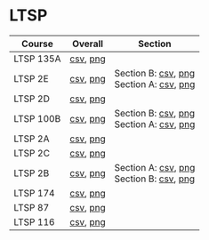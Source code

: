 # LTSP

| Course | Overall | Section |
| ------ | ------- | ------- |
| LTSP 135A | [csv](https://github.com/UCSD-Historical-Enrollment-Data//Users/ryanbatubara/Desktop/2024Spring/blob/main/overall/LTSP%20135A.csv), [png](https://raw.githubusercontent.com/UCSD-Historical-Enrollment-Data//Users/ryanbatubara/Desktop/2024Spring/main/plot_overall/LTSP%20135A.png) |  |
| LTSP 2E | [csv](https://github.com/UCSD-Historical-Enrollment-Data//Users/ryanbatubara/Desktop/2024Spring/blob/main/overall/LTSP%202E.csv), [png](https://raw.githubusercontent.com/UCSD-Historical-Enrollment-Data//Users/ryanbatubara/Desktop/2024Spring/main/plot_overall/LTSP%202E.png) | Section B: [csv](https://github.com/UCSD-Historical-Enrollment-Data//Users/ryanbatubara/Desktop/2024Spring/blob/main/section/LTSP%202E_B.csv), [png](https://raw.githubusercontent.com/UCSD-Historical-Enrollment-Data//Users/ryanbatubara/Desktop/2024Spring/main/plot_section/LTSP%202E_B.png)<br>Section A: [csv](https://github.com/UCSD-Historical-Enrollment-Data//Users/ryanbatubara/Desktop/2024Spring/blob/main/section/LTSP%202E_A.csv), [png](https://raw.githubusercontent.com/UCSD-Historical-Enrollment-Data//Users/ryanbatubara/Desktop/2024Spring/main/plot_section/LTSP%202E_A.png) |
| LTSP 2D | [csv](https://github.com/UCSD-Historical-Enrollment-Data//Users/ryanbatubara/Desktop/2024Spring/blob/main/overall/LTSP%202D.csv), [png](https://raw.githubusercontent.com/UCSD-Historical-Enrollment-Data//Users/ryanbatubara/Desktop/2024Spring/main/plot_overall/LTSP%202D.png) |  |
| LTSP 100B | [csv](https://github.com/UCSD-Historical-Enrollment-Data//Users/ryanbatubara/Desktop/2024Spring/blob/main/overall/LTSP%20100B.csv), [png](https://raw.githubusercontent.com/UCSD-Historical-Enrollment-Data//Users/ryanbatubara/Desktop/2024Spring/main/plot_overall/LTSP%20100B.png) | Section B: [csv](https://github.com/UCSD-Historical-Enrollment-Data//Users/ryanbatubara/Desktop/2024Spring/blob/main/section/LTSP%20100B_B.csv), [png](https://raw.githubusercontent.com/UCSD-Historical-Enrollment-Data//Users/ryanbatubara/Desktop/2024Spring/main/plot_section/LTSP%20100B_B.png)<br>Section A: [csv](https://github.com/UCSD-Historical-Enrollment-Data//Users/ryanbatubara/Desktop/2024Spring/blob/main/section/LTSP%20100B_A.csv), [png](https://raw.githubusercontent.com/UCSD-Historical-Enrollment-Data//Users/ryanbatubara/Desktop/2024Spring/main/plot_section/LTSP%20100B_A.png) |
| LTSP 2A | [csv](https://github.com/UCSD-Historical-Enrollment-Data//Users/ryanbatubara/Desktop/2024Spring/blob/main/overall/LTSP%202A.csv), [png](https://raw.githubusercontent.com/UCSD-Historical-Enrollment-Data//Users/ryanbatubara/Desktop/2024Spring/main/plot_overall/LTSP%202A.png) |  |
| LTSP 2C | [csv](https://github.com/UCSD-Historical-Enrollment-Data//Users/ryanbatubara/Desktop/2024Spring/blob/main/overall/LTSP%202C.csv), [png](https://raw.githubusercontent.com/UCSD-Historical-Enrollment-Data//Users/ryanbatubara/Desktop/2024Spring/main/plot_overall/LTSP%202C.png) |  |
| LTSP 2B | [csv](https://github.com/UCSD-Historical-Enrollment-Data//Users/ryanbatubara/Desktop/2024Spring/blob/main/overall/LTSP%202B.csv), [png](https://raw.githubusercontent.com/UCSD-Historical-Enrollment-Data//Users/ryanbatubara/Desktop/2024Spring/main/plot_overall/LTSP%202B.png) | Section A: [csv](https://github.com/UCSD-Historical-Enrollment-Data//Users/ryanbatubara/Desktop/2024Spring/blob/main/section/LTSP%202B_A.csv), [png](https://raw.githubusercontent.com/UCSD-Historical-Enrollment-Data//Users/ryanbatubara/Desktop/2024Spring/main/plot_section/LTSP%202B_A.png)<br>Section B: [csv](https://github.com/UCSD-Historical-Enrollment-Data//Users/ryanbatubara/Desktop/2024Spring/blob/main/section/LTSP%202B_B.csv), [png](https://raw.githubusercontent.com/UCSD-Historical-Enrollment-Data//Users/ryanbatubara/Desktop/2024Spring/main/plot_section/LTSP%202B_B.png) |
| LTSP 174 | [csv](https://github.com/UCSD-Historical-Enrollment-Data//Users/ryanbatubara/Desktop/2024Spring/blob/main/overall/LTSP%20174.csv), [png](https://raw.githubusercontent.com/UCSD-Historical-Enrollment-Data//Users/ryanbatubara/Desktop/2024Spring/main/plot_overall/LTSP%20174.png) |  |
| LTSP 87 | [csv](https://github.com/UCSD-Historical-Enrollment-Data//Users/ryanbatubara/Desktop/2024Spring/blob/main/overall/LTSP%2087.csv), [png](https://raw.githubusercontent.com/UCSD-Historical-Enrollment-Data//Users/ryanbatubara/Desktop/2024Spring/main/plot_overall/LTSP%2087.png) |  |
| LTSP 116 | [csv](https://github.com/UCSD-Historical-Enrollment-Data//Users/ryanbatubara/Desktop/2024Spring/blob/main/overall/LTSP%20116.csv), [png](https://raw.githubusercontent.com/UCSD-Historical-Enrollment-Data//Users/ryanbatubara/Desktop/2024Spring/main/plot_overall/LTSP%20116.png) |  |
